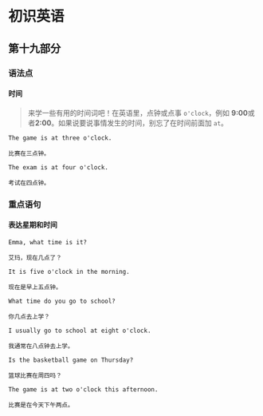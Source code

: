 # 初识英语

## 第十九部分

### 语法点

#### 时间

> 来学一些有用的时间词吧！在英语里，点钟或点事 `o'clock`，例如
> **9:00**或者**2:00**。如果说要说事情发生的时间，别忘了在时间前面加 `at`。

```text
The game is at three o'clock.

比赛在三点钟。
```

```text
The exam is at four o'clock.

考试在四点钟。
```

### 重点语句

#### 表达星期和时间

```text
Emma, what time is it?

艾玛，现在几点了？
```

```text
It is five o'clock in the morning.

现在是早上五点钟。
```

```text
What time do you go to school?

你几点去上学？
```

```text
I usually go to school at eight o'clock.

我通常在八点钟去上学。
```

```text
Is the basketball game on Thursday?

篮球比赛在周四吗？
```

```text
The game is at two o'clock this afternoon.

比赛是在今天下午两点。
```
